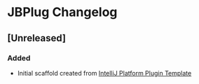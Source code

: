 <!-- Keep a Changelog guide -> https://keepachangelog.com -->

# JBPlug Changelog

## [Unreleased]
### Added
- Initial scaffold created from [IntelliJ Platform Plugin Template](https://github.com/JetBrains/intellij-platform-plugin-template)
